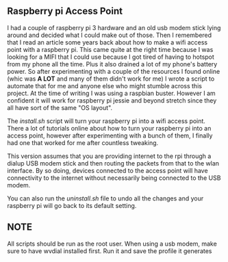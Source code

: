 ## Raspberry pi Access Point

I had a couple of raspberry pi 3 hardware and an old usb modem stick lying around and decided what I could make out of those. Then I remembered that I read an article some years back about how to make a wifi access point with a raspberry pi. This came quite at the right time because I was looking for a MIFI that I could use because I got tired of having to hotspot from my phone all the time. Plus it also drained a lot of my phone's battery power. So after experimenting with a couple of the resources I found online (whic was **A LOT** and many of them didn't work for me) I wrote a script to automate that for me and anyone else who might stumble across this project. At the time of writing I was using a raspbian buster. However I am confident it will work for raspberry pi jessie and beyond stretch since they all have sort of the same "OS layout".

The _*install.sh*_ script will turn your raspberry pi into a wifi access point. There a  lot of tutorials online about how to turn your raspberry pi into an access point, however after experimenting with a bunch of them, I finally had one that worked for me after countless tweaking. 

This version assumes that you are providing internet to the rpi through a dialup USB modem stick and then routing the packets from that to the wlan interface. By so doing, devices connected to the access point will have connectivity to the internet without necessarily being connected to the USB modem.

You can also run the _*uninstall.sh*_ file to undo all the changes and your raspberry pi will go back to its default setting.

## NOTE

All scripts should be run as the root user. When using a usb modem, make sure to have wvdial installed first. Run it and save the profile it generates
